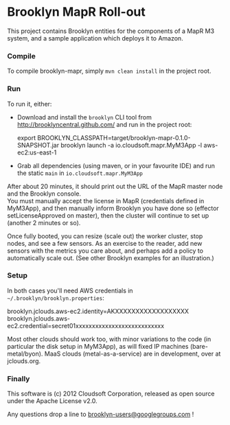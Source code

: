 
Brooklyn MapR Roll-out
======================

This project contains Brooklyn entities for the components of a MapR M3 system,
and a sample application which deploys it to Amazon.


### Compile

To compile brooklyn-mapr, simply `mvn clean install` in the project root.


### Run

To run it, either:

* Download and install the `brooklyn` CLI tool from http://brooklyncentral.github.com/ and run in the project root:

  export BROOKLYN_CLASSPATH=target/brooklyn-mapr-0.1.0-SNAPSHOT.jar 
  brooklyn launch -a io.cloudsoft.mapr.MyM3App -l aws-ec2:us-east-1

* Grab all dependencies (using maven, or in your favourite IDE) and run the static `main` in `io.cloudsoft.mapr.MyM3App`

After about 20 minutes, it should print out the URL of the MapR master node and the Brooklyn console.  
You must manually accept the license in MapR (credentials defined in MyM3App), 
and then manually inform Brooklyn you have done so (effector setLicenseApproved on master),
then the cluster will continue to set up (another 2 minutes or so).

Once fully booted, you can resize (scale out) the worker cluster, stop nodes, and see a few sensors.
As an exercise to the reader, add new sensors with the metrics you care about, and perhaps add a
policy to automatically scale out.  (See other Brooklyn examples for an illustration.)


### Setup

In both cases you'll need AWS credentials in `~/.brooklyn/brooklyn.properties`:

  brooklyn.jclouds.aws-ec2.identity=AKXXXXXXXXXXXXXXXXXX
  brooklyn.jclouds.aws-ec2.credential=secret01xxxxxxxxxxxxxxxxxxxxxxxxxxx

Most other clouds should work too, with minor variations to the code (in particular the disk setup in MyM3App),
as will fixed IP machines (bare-metal/byon).  MaaS clouds (metal-as-a-service) are in development, over at jclouds.org.


### Finally

This software is (c) 2012 Cloudsoft Corporation, released as open source under the Apache License v2.0.

Any questions drop a line to brooklyn-users@googlegroups.com !

